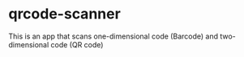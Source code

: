 # qrcode-scanner
This is an app that scans one-dimensional code (Barcode) and two-dimensional code (QR code)

